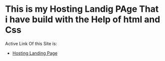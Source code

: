 # This is my Hosting Landig PAge That i have build with the Help of html and Css

Active Link Of this Site is:
- [Hosting Landing Page ](https://hostinglandingpages.netlify.app)
